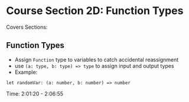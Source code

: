 # Course Section 2D: Function Types

Covers Sections:

## Function Types

- Assign `Function` type to variables to catch accidental reassignment
- use `(a: type, b: type) => type` to assign input and output types
- Example:

```
let randomVar: (a: number, b: number) => number
```

Time: 2:01:20 - 2:06:55
